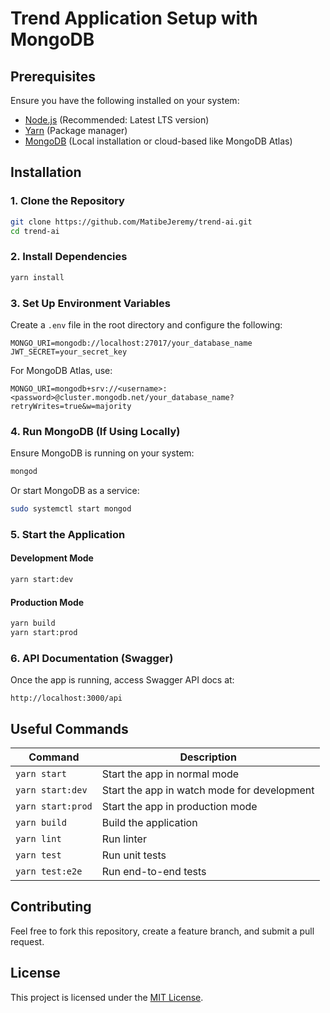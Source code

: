 # Trend Application Setup with MongoDB

## Prerequisites
Ensure you have the following installed on your system:
- [Node.js](https://nodejs.org/) (Recommended: Latest LTS version)
- [Yarn](https://yarnpkg.com/) (Package manager)
- [MongoDB](https://www.mongodb.com/) (Local installation or cloud-based like MongoDB Atlas)

## Installation

### 1. Clone the Repository
```bash
git clone https://github.com/MatibeJeremy/trend-ai.git
cd trend-ai
```

### 2. Install Dependencies
```bash
yarn install
```

### 3. Set Up Environment Variables
Create a `.env` file in the root directory and configure the following:
```env
MONGO_URI=mongodb://localhost:27017/your_database_name
JWT_SECRET=your_secret_key
```
For MongoDB Atlas, use:
```env
MONGO_URI=mongodb+srv://<username>:<password>@cluster.mongodb.net/your_database_name?retryWrites=true&w=majority
```

### 4. Run MongoDB (If Using Locally)
Ensure MongoDB is running on your system:
```bash
mongod
```
Or start MongoDB as a service:
```bash
sudo systemctl start mongod
```

### 5. Start the Application
#### Development Mode
```bash
yarn start:dev
```
#### Production Mode
```bash
yarn build
yarn start:prod
```

### 6. API Documentation (Swagger)
Once the app is running, access Swagger API docs at:
```
http://localhost:3000/api
```

## Useful Commands
| Command | Description |
|---------|-------------|
| `yarn start` | Start the app in normal mode |
| `yarn start:dev` | Start the app in watch mode for development |
| `yarn start:prod` | Start the app in production mode |
| `yarn build` | Build the application |
| `yarn lint` | Run linter |
| `yarn test` | Run unit tests |
| `yarn test:e2e` | Run end-to-end tests |

## Contributing
Feel free to fork this repository, create a feature branch, and submit a pull request.

## License
This project is licensed under the [MIT License](LICENSE).